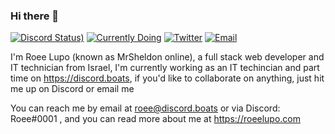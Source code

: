 ### Hi there 👋
[![Discord Status)](https://img.shields.io/endpoint?url=https://dev.discordprofiles.me/api/badge/status/231733082804322304?simple=true&logo=discord&logoColor=white&color=43B581)](https://discord.gg/tfQqub6) 
[![Currently Doing](https://img.shields.io/badge/Currently%20Doing-Discord%20Boats-7289DA)](https://discord.boats) 
[![Twitter](https://img.shields.io/badge/Twitter-@RoeeLupo-00acee)](https://twitter.com/RoeeLupo) 
[![Email](https://img.shields.io/badge/Email%20Me-roee@discord.boats-FF6347)]() 

I'm Roee Lupo (known as MrSheldon online), a full stack web developer and IT technician from Israel, I'm currently working as an IT techincian and part time on https://discord.boats, if you'd like to collaborate on anything, just hit me up on Discord or email me

You can reach me by email at roee@discord.boats or via Discord: Roee#0001 , and you can read more about me at https://roeelupo.com
